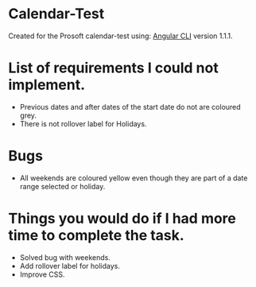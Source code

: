 # Calendar-Test


Created for the Prosoft calendar-test using: [Angular CLI](https://github.com/angular/angular-cli) version 1.1.1.


# List of requirements I could not implement.

- Previous dates and after dates of the start date do not are coloured grey.
- There is not rollover label for Holidays.

# Bugs

- All weekends are coloured yellow even though they are part of a date range selected or holiday.


# Things you would do if I had more time to complete the task.

- Solved bug with weekends.
- Add rollover label for holidays.
- Improve CSS.
